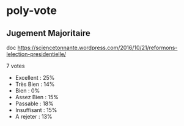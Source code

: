 # poly-vote


## Jugement Majoritaire
doc https://sciencetonnante.wordpress.com/2016/10/21/reformons-lelection-presidentielle/

7 votes
* Excellent : 25%
* Très Bien : 14%
* Bien : 0%
* Assez Bien : 15%
* Passable : 18%
* Insuffisant : 15%
* A rejeter : 13%